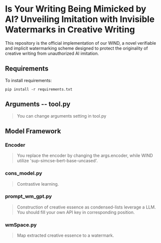 
# Is Your Writing Being Mimicked by AI? Unveiling Imitation with Invisible Watermarks in Creative Writing

This repository is the official implementation of our WIND, a novel verifiable and implicit watermarking scheme designed to protect the originality of creative writing from unauthorized AI imitation.

## Requirements

To install requirements:

```setup
pip install -r requirements.txt
```
## Arguments -- tool.py
>You can change arguments setting in tool.py

## Model Framework
### Encoder
>You replace the encoder by changing the args.encoder, while WIND utilize 'sup-simcse-bert-base-uncased'.

### cons_model.py
>Contrastive learning.
### prompt_wm_gpt.py
>Construction of creative essence as condensed-lists leverage a LLM. You should fill your own API key in corresponding position.
### wmSpace.py
>Map extracted creative essence to a watermark.